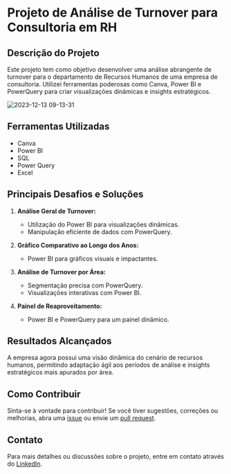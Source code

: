 # Projeto de Análise de Turnover para Consultoria em RH

## Descrição do Projeto

Este projeto tem como objetivo desenvolver uma análise abrangente de turnover para o departamento de Recursos Humanos de uma empresa de consultoria. Utilizei ferramentas poderosas como Canva, Power BI e PowerQuery para criar visualizações dinâmicas e insights estratégicos.

![2023-12-13 09-13-31](https://github.com/GleisonAmorim/AnaliseTurnover/assets/54336609/74450259-9b8b-492c-92cf-ca4694ba5b8b)

## Ferramentas Utilizadas

- Canva
- Power BI
- SQL
- Power Query
- Excel

## Principais Desafios e Soluções

1. **Análise Geral de Turnover:**
   - Utilização do Power BI para visualizações dinâmicas.
   - Manipulação eficiente de dados com PowerQuery.

2. **Gráfico Comparativo ao Longo dos Anos:**
   - Power BI para gráficos visuais e impactantes.

3. **Análise de Turnover por Área:**
   - Segmentação precisa com PowerQuery.
   - Visualizações interativas com Power BI.

4. **Painel de Reaproveitamento:**
   - Power BI e PowerQuery para um painel dinâmico.

## Resultados Alcançados

A empresa agora possui uma visão dinâmica do cenário de recursos humanos, permitindo adaptação ágil aos períodos de análise e insights estratégicos mais apurados por área.

## Como Contribuir

Sinta-se à vontade para contribuir! Se você tiver sugestões, correções ou melhorias, abra uma [issue](link_para_issues) ou envie um [pull request](link_para_pull_requests).

## Contato

Para mais detalhes ou discussões sobre o projeto, entre em contato através do [LinkedIn](link_para_seu_perfil_linkedin).

